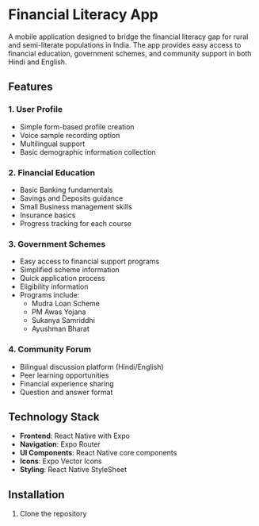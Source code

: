 # Financial Literacy App

A mobile application designed to bridge the financial literacy gap for rural and semi-literate populations in India. The app provides easy access to financial education, government schemes, and community support in both Hindi and English.

## Features

### 1. User Profile
- Simple form-based profile creation
- Voice sample recording option
- Multilingual support
- Basic demographic information collection

### 2. Financial Education
- Basic Banking fundamentals
- Savings and Deposits guidance
- Small Business management skills
- Insurance basics
- Progress tracking for each course

### 3. Government Schemes
- Easy access to financial support programs
- Simplified scheme information
- Quick application process
- Eligibility information
- Programs include:
  - Mudra Loan Scheme
  - PM Awas Yojana
  - Sukanya Samriddhi
  - Ayushman Bharat

### 4. Community Forum
- Bilingual discussion platform (Hindi/English)
- Peer learning opportunities
- Financial experience sharing
- Question and answer format

## Technology Stack

- **Frontend**: React Native with Expo
- **Navigation**: Expo Router
- **UI Components**: React Native core components
- **Icons**: Expo Vector Icons
- **Styling**: React Native StyleSheet

## Installation

1. Clone the repository
